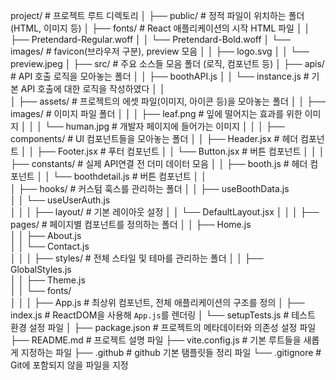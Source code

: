 project/                    # 프로젝트 루트 디렉토리
│
├── public/                 # 정적 파일이 위치하는 폴더 (HTML, 이미지 등)
│   ├── fonts/				# React 애플리케이션의 시작 HTML 파일
│   │       ├── Pretendard-Regular.woff
│   │       └── Pretendard-Bold.woff
│   └── images/             # favicon(브라우저 구분), preview 모음
│   │       ├── logo.svg
│   │       └── preview.jpeg
│
├── src/                    # 주요 소스들 모음 폴더 (로직, 컴포넌트 등)
│   ├── apis/               # API 호출 로직을 모아놓는 폴더
│   │   ├── boothAPI.js
│   │   └── instance.js		# 기본 API 호출에 대한 로직을 작성하였다
│   │   
│   ├── assets/             # 프로젝트의 에셋 파일(이미지, 아이콘 등)을 모아놓는 폴더
│   │   ├── images/         # 이미지 파일 폴더
│   │   │   ├── leaf.png    # 잎에 떨어지는 효과를 위한 이미지
│   │   │   └── human.jpg  	# 개발자 페이지에 들어가는 이미지
│   │
│   ├── components/         # UI 컴포넌트들을 모아놓는 폴더
│   │   ├── Header.jsx      # 헤더 컴포넌트
│   │   ├── Footer.jsx      # 푸터 컴포넌트
│   │   └── Button.jsx      # 버튼 컴포넌트
│   │
│   ├── constants/          # 실제 API연결 전 더미 데이터 모음
│   │   ├── booth.js        # 헤더 컴포넌트
│   │   └── boothdetail.js  # 버튼 컴포넌트
│   │   
│   ├── hooks/              # 커스텀 훅스를 관리하는 폴더
│   │   ├── useBoothData.js     
│   │   └── useUserAuth.js      
│   │
│   ├── layout/             # 기본 레이아웃 설정
│   │   └── DefaultLayout.jsx 
│   │
│   ├── pages/              # 페이지별 컴포넌트를 정의하는 폴더
│   │   ├── Home.js         
│   │   ├── About.js            
│   │   └── Contact.js      
│   │
│   ├── styles/             # 전체 스타일 및 테마를 관리하는 폴더
│   │   ├── GlobalStyles.js       
│   │   ├── Theme.js               
│   │   └── fonts/             
│   │
│   ├── App.js              # 최상위 컴포넌트, 전체 애플리케이션의 구조를 정의
│   ├── index.js            # ReactDOM을 사용해 `App.js`를 렌더링
│   └── setupTests.js       # 테스트 환경 설정 파일
│
├── package.json            # 프로젝트의 메타데이터와 의존성 설정 파일
├── README.md               # 프로젝트 설명 파일
├── vite.config.js          # 기본 루트들을 새롭게 지정하는 파일
├── .github                 # github 기본 탬플릿들 정리 파일
└── .gitignore              # Git에 포함되지 않을 파일을 지정